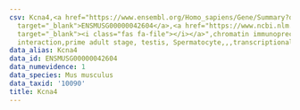 ```yaml
---
csv: Kcna4,<a href="https://www.ensembl.org/Homo_sapiens/Gene/Summary?db=core;g=ENSMUSG00000042604"
  target="_blank">ENSMUSG00000042604</a>,<a href="https://www.ncbi.nlm.nih.gov/pubmed/25450459"
  target="_blank"><i class="fas fa-file"></i></a>",chromatin immunoprecipitation assay,direct
  interaction,prime adult stage, testis, Spermatocyte,,,transcriptional regulation,
data_alias: Kcna4
data_id: ENSMUSG00000042604
data_numevidence: 1
data_species: Mus musculus
data_taxid: '10090'
title: Kcna4
---
```


